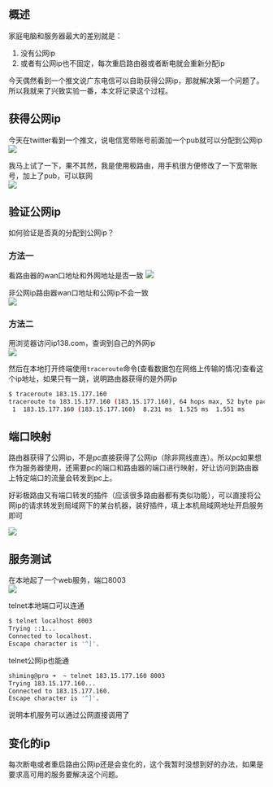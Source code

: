 [//title]:(家庭电脑作为公网服务器教程)
[//englishTitle]:(pc-as-a-server)
[//category]:(network,tutorial)
[//tags]:(公网ip)
[//createTime]:(20200310)
[//lastUpdateTime]:(20200310)
## 概述
家庭电脑和服务器最大的差别就是：
1. 没有公网ip  
1. 或者有公网ip也不固定，每次重启路由器或者断电就会重新分配ip  

今天偶然看到一个推文说广东电信可以自助获得公网ip，那就解决第一个问题了。所以我就来了兴致实验一番，本文将记录这个过程。  

## 获得公网ip
今天在twitter看到一个推文，说电信宽带账号前面加一个pub就可以分配到公网ip    
![](https://cdn.liushiming.cn/img/20200310230733.png)


我马上试了一下，果不其然，我是使用极路由，用手机很方便修改了一下宽带账号，加上了pub，可以联网  
![](https://cdn.liushiming.cn/img/20200310231227.png)    

## 验证公网ip
如何验证是否真的分配到公网ip？

### 方法一
看路由器的wan口地址和外网地址是否一致
![](https://cdn.liushiming.cn/img/20200310232634.png)

非公网ip路由器wan口地址和公网ip不会一致    
![](https://cdn.liushiming.cn/img/20200310232450.png)

### 方法二
用浏览器访问ip138.com，查询到自己的外网ip    
![](https://cdn.liushiming.cn/img/20200310231844.png)  

然后在本地打开终端使用`traceroute`命令(查看数据包在网络上传输的情况)查看这个ip地址，如果只有一跳，说明路由器获得的是外网ip     
``` bash
$ traceroute 183.15.177.160
traceroute to 183.15.177.160 (183.15.177.160), 64 hops max, 52 byte packets
 1  183.15.177.160 (183.15.177.160)  8.231 ms  1.525 ms  1.551 ms
```

## 端口映射
路由器获得了公网ip，不是pc直接获得了公网ip（除非网线直连）。所以pc如果想作为服务器使用，还需要pc的端口和路由器的端口进行映射，好让访问到路由器上特定端口的流量会转发到pc上。  

好彩极路由又有端口转发的插件（应该很多路由器都有类似功能），可以直接将公网ip的请求转发到局域网下的某台机器，装好插件，填上本机局域网地址开启服务即可     

![](https://cdn.liushiming.cn/img/20200310233314.png)

## 服务测试
在本地起了一个web服务，端口8003  
![](https://cdn.liushiming.cn/img/20200310233821.png)  

telnet本地端口可以连通    
``` bash
$ telnet localhost 8003
Trying ::1...
Connected to localhost.
Escape character is '^]'.
```

telnet公网ip也能通  
``` bash
shiming@pro ➜  ~ telnet 183.15.177.160 8003
Trying 183.15.177.160...
Connected to 183.15.177.160.
Escape character is '^]'.
```

说明本机服务可以通过公网直接调用了  

## 变化的ip
每次断电或者重启路由公网ip还是会变化的，这个我暂时没想到好的办法，如果是要求高可用的服务要解决这个问题。  
